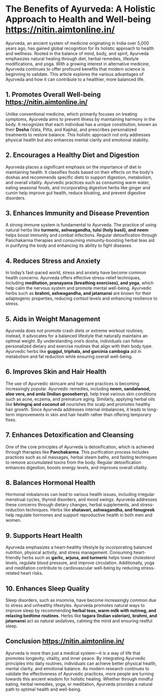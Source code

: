 # The Benefits of Ayurveda: A Holistic Approach to Health and Well-being https://nitin.aimtonline.in/

Ayurveda, an ancient system of medicine originating in India over 5,000 years ago, has gained global recognition for its holistic approach to health and wellness. Rooted in the balance of mind, body, and spirit, Ayurveda emphasizes natural healing through diet, herbal remedies, lifestyle modifications, and yoga. With a growing interest in alternative medicine, Ayurveda continues to offer profound benefits that modern science is beginning to validate. This article explores the various advantages of Ayurveda and how it can contribute to a healthier, more balanced life.

## 1. Promotes Overall Well-being https://nitin.aimtonline.in/
Unlike conventional medicine, which primarily focuses on treating symptoms, Ayurveda aims to prevent illness by maintaining harmony in the body. It recognizes that each individual has a unique constitution, known as their **Dosha** (Vata, Pitta, and Kapha), and prescribes personalized treatments to restore balance. This holistic approach not only addresses physical health but also enhances mental clarity and emotional stability.

## 2. Encourages a Healthy Diet and Digestion
Ayurveda places a significant emphasis on the importance of diet in maintaining health. It classifies foods based on their effects on the body's doshas and recommends specific diets to support digestion, metabolism, and overall vitality. Ayurvedic practices such as consuming warm water, eating seasonal foods, and incorporating digestive herbs like ginger and cumin help improve gut health, reduce bloating, and prevent digestive disorders.

## 3. Enhances Immunity and Disease Prevention
A strong immune system is fundamental to Ayurveda. The practice of using natural herbs like **turmeric, ashwagandha, tulsi (holy basil), and neem** helps boost immunity and combat infections. Regular detoxification through Panchakarma therapies and consuming immunity-boosting herbal teas aid in purifying the body and enhancing its ability to fight diseases.

## 4. Reduces Stress and Anxiety
In today’s fast-paced world, stress and anxiety have become common health concerns. Ayurveda offers effective stress-relief techniques, including **meditation, pranayama (breathing exercises), and yoga**, which help calm the nervous system and promote mental well-being. Ayurvedic herbs such as **brahmi, ashwagandha, and jatamansi** are known for their adaptogenic properties, reducing cortisol levels and enhancing resilience to stress.

## 5. Aids in Weight Management
Ayurveda does not promote crash diets or extreme workout routines; instead, it advocates for a balanced lifestyle that naturally maintains an optimal weight. By understanding one’s dosha, individuals can follow personalized dietary and exercise routines that align with their body type. Ayurvedic herbs like **guggul, triphala, and garcinia cambogia** aid in metabolism and fat reduction while ensuring overall well-being.

## 6. Improves Skin and Hair Health
The use of Ayurvedic skincare and hair care practices is becoming increasingly popular. Ayurvedic remedies, including **neem, sandalwood, aloe vera, and amla (Indian gooseberry)**, help treat various skin conditions such as acne, eczema, and premature aging. Similarly, applying herbal oils like **bhringraj and coconut oil** nourishes the scalp and promotes healthy hair growth. Since Ayurveda addresses internal imbalances, it leads to long-term improvements in skin and hair health rather than offering temporary fixes.

## 7. Enhances Detoxification and Cleansing
One of the core principles of Ayurveda is detoxification, which is achieved through therapies like **Panchakarma**. This purification process includes practices such as oil massages, herbal steam baths, and fasting techniques to remove accumulated toxins from the body. Regular detoxification enhances digestion, boosts energy levels, and improves overall vitality.

## 8. Balances Hormonal Health
Hormonal imbalances can lead to various health issues, including irregular menstrual cycles, thyroid disorders, and mood swings. Ayurveda addresses these concerns through dietary changes, herbal supplements, and stress-reduction techniques. Herbs like **shatavari, ashwagandha, and fenugreek** help regulate hormones and support reproductive health in both men and women.

## 9. Supports Heart Health
Ayurveda emphasizes a heart-healthy lifestyle by incorporating balanced nutrition, physical activity, and stress management. Consuming heart-friendly herbs such as **garlic, arjuna, and turmeric** helps lower cholesterol levels, regulate blood pressure, and improve circulation. Additionally, yoga and meditation contribute to cardiovascular well-being by reducing stress-related heart risks.

## 10. Enhances Sleep Quality
Sleep disorders, such as insomnia, have become increasingly common due to stress and unhealthy lifestyles. Ayurveda promotes natural ways to improve sleep by recommending **herbal teas, warm milk with nutmeg, and relaxing bedtime routines**. Herbs like **tagara (Indian valerian), brahmi, and jatamansi** act as natural sedatives, calming the mind and ensuring restful sleep.

## Conclusion https://nitin.aimtonline.in/
Ayurveda is more than just a medical system—it is a way of life that promotes longevity, vitality, and inner peace. By integrating Ayurvedic principles into daily routines, individuals can achieve better physical health, mental clarity, and emotional balance. As modern research continues to validate the effectiveness of Ayurvedic practices, more people are turning towards this ancient wisdom for holistic healing. Whether through mindful eating, herbal remedies, yoga, or meditation, Ayurveda provides a natural path to optimal health and well-being.

